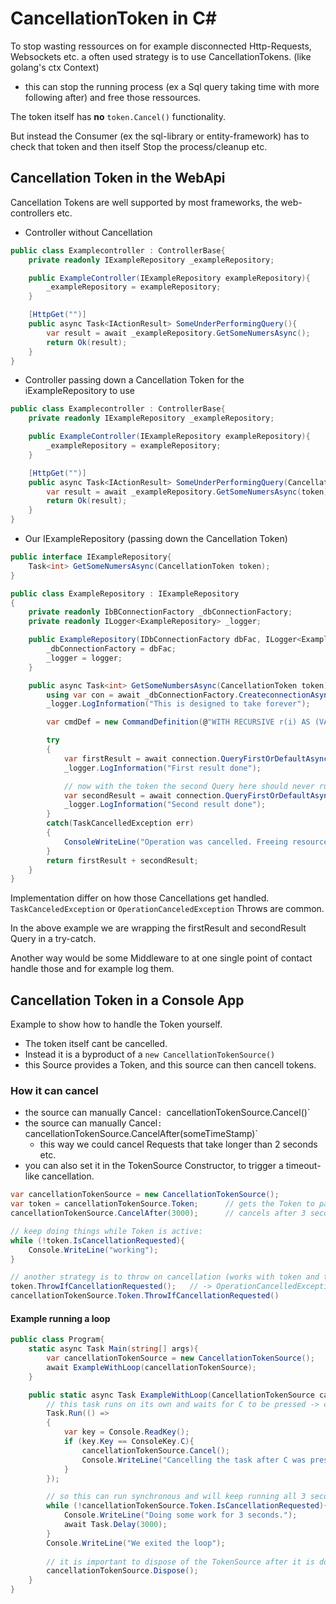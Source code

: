 # CancellationToken in C#
To stop wasting ressources on for example disconnected Http-Requests, Websockets etc. a often used strategy is to use CancellationTokens. (like golang's ctx Context)
- this can stop the running process (ex a Sql query taking time with more following after) and free those ressources.

The token itself has **no** `token.Cancel()` functionality. 

But instead the Consumer (ex the sql-library or entity-framework) has to check that token and then itself Stop the process/cleanup etc.

## Cancellation Token in the WebApi
Cancellation Tokens are well supported by most frameworks, the web-controllers etc.

- Controller without Cancellation
```cs
public class Examplecontroller : ControllerBase{
    private readonly IExampleRepository _exampleRepository;

    public ExampleController(IExampleRepository exampleRepository){
        _exampleRepository = exampleRepository;
    }

    [HttpGet("")]
    public async Task<IActionResult> SomeUnderPerformingQuery(){
        var result = await _exampleRepository.GetSomeNumersAsync();
        return Ok(result);
    }
}
```

- Controller passing down a Cancellation Token for the iExampleRepository to use
```cs
public class Examplecontroller : ControllerBase{
    private readonly IExampleRepository _exampleRepository;

    public ExampleController(IExampleRepository exampleRepository){
        _exampleRepository = exampleRepository;
    }

    [HttpGet("")]
    public async Task<IActionResult> SomeUnderPerformingQuery(CancellationToken token){
        var result = await _exampleRepository.GetSomeNumersAsync(token);
        return Ok(result);
    }
}
```

- Our IExampleRepository (passing down the Cancellation Token)
```cs
public interface IExampleRepository{
    Task<int> GetSomeNumersAsync(CancellationToken token);
}

public class ExampleRepository : IExampleRepository
{
    private readonly IbBConnectionFactory _dbConnectionFactory;
    private readonly ILogger<ExampleRepository> _logger;

    public ExampleRepository(IDbConnectionFactory dbFac, ILogger<ExampleRepository> logger){
        _dbConnectionFactory = dbFac;
        _logger = logger;
    }

    public async Task<int> GetSomeNumbersAsync(CancellationToken token){
        using var con = await _dbConnectionFactory.CreateconnectionAsync();
        _logger.LogInformation("This is designed to take forever");

        var cmdDef = new CommandDefinition(@"WITH RECURSIVE r(i) AS (VALUES(0) UNION SELECT i FROM r LIMIT 3000 ...)", cancellationToken: token);

        try
        {
            var firstResult = await connection.QueryFirstOrDefaultAsync<int>(cmdDef);
            _logger.LogInformation("First result done");

            // now with the token the second Query here should never run (if we cancel the request in the time the first takes)
            var secondResult = await connection.QueryFirstOrDefaultAsync<int>(cmdDef);
            _logger.LogInformation("Second result done");
        }
        catch(TaskCancelledException err)
        {
            ConsoleWriteLine("Operation was cancelled. Freeing resources.");
        }
        return firstResult + secondResult;
    }
}
```

Implementation differ on how those Cancellations get handled.
`TaskCanceledException` or `OperationCanceledException` Throws are common.

In the above example we are wrapping the firstResult and secondResult Query in a try-catch. 

Another way would be some Middleware to at one single point of contact handle those and for example log them.


 
## Cancellation Token in a Console App
Example to show how to handle the Token yourself.

- The token itself cant be cancelled.
- Instead it is a byproduct of a `new CancellationTokenSource()`
- this Source provides a Token, and this source can then cancell tokens.

### How it can cancel
- the source can manually Cancel`: `cancellationTokenSource.Cancel()`
- the source can manually Cancel`: `cancellationTokenSource.CancelAfter(someTimeStamp)`
    - this way we could cancel Requests that take longer than 2 seconds etc.
- you can also set it in the TokenSource Constructor, to trigger a timeout-like cancellation.

```cs
var cancellationTokenSource = new CancellationTokenSource();
var token = cancellationTokenSource.Token;      // gets the Token to pass down
cancellationTokenSource.CancelAfter(3000);      // cancels after 3 seconds

// keep doing things while Token is active:
while (!token.IsCancellationRequested){
    Console.WriteLine("working");
}

// another strategy is to throw on cancellation (works with token and tokenSource)
token.ThrowIfCancellationRequested();   // -> OperationCancelledException
cancellationTokenSource.Token.ThrowIfCancellationRequested()
```

#### Example running a loop
```cs
public class Program{
    static async Task Main(string[] args){
        var cancellationTokenSource = new CancellationTokenSource();
        await ExampleWithLoop(cancellationTokenSource);
    }

    public static async Task ExampleWithLoop(CancellationTokenSource cancellationTokenSource){
        // this task runs on its own and waits for C to be pressed -> cancels
        Task.Run(() =>
        {
            var key = Console.ReadKey();
            if (key.Key == ConsoleKey.C){
                cancellationTokenSource.Cancel();
                Console.WriteLine("Cancelling the task after C was pressed");
            }
        });

        // so this can run synchronous and will keep running all 3 seconds.
        while (!cancellationTokenSource.Token.IsCancellationRequested){
            Console.WriteLine("Doing some work for 3 seconds.");
            await Task.Delay(3000);
        }
        Console.WriteLine("We exited the loop");
        
        // it is important to dispose of the TokenSource after it is done:
        cancellationTokenSource.Dispose();
    }
}
```